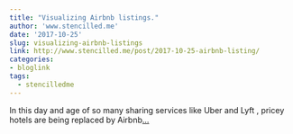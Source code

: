 ```yaml
---
title: "Visualizing Airbnb listings."
author: 'www.stencilled.me'
date: '2017-10-25'
slug: visualizing-airbnb-listings
link: http://www.stencilled.me/post/2017-10-25-airbnb-listing/
categories:
- bloglink
tags:
  - stencilledme
---
```


In this day and age of so many sharing services like Uber and Lyft , pricey hotels are being replaced by Airbnb[... <i class="fas fa-external-link-alt"></i>](http://www.stencilled.me/post/2017-10-25-airbnb-listing/)

